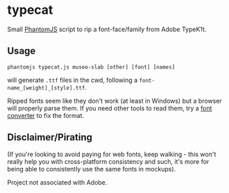 typecat
=======
Small [PhantomJS][1] script to rip a font-face/family from Adobe TypeK1t.

Usage
------
`phantomjs typecat.js museo-slab [other] [font] [names]` 

will generate `.ttf` files in the cwd, following a `font-name_[weight]_[style].ttf`.

Ripped fonts seem like they don't work (at least in Windows) but a browser will properly parse them. If you need other tools to read them, try a [font converter][2] to fix the format. 

Disclaimer/Pirating
-------------------
(If you're looking to avoid paying for web fonts, keep walking - this won't really help you with cross-platform consistency and such, it's more for being able to consistently use the same fonts in mockups).

Project not associated with Adobe.


  [1]: http://phantomjs.com/
  [2]: http://www.freefontconverter.com/
